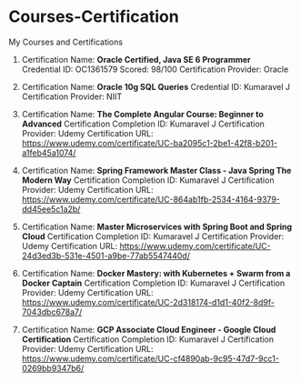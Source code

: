 # Courses-Certification
My Courses and Certifications
1. Certification Name: **Oracle Certified, Java SE 6 Programmer**   
   Credential ID: OC1361579   Scored: 98/100
   Certification Provider: Oracle
   
2. Certification Name: **Oracle 10g SQL Queries**
   Credential ID: Kumaravel J
   Certification Provider: NIIT
   
3. Certification Name: **The Complete Angular Course: Beginner to Advanced**
   Certification Completion ID: Kumaravel J
   Certification Provider: Udemy
   Certification URL: https://www.udemy.com/certificate/UC-ba2095c1-2be1-42f8-b201-a1feb45a1074/

4. Certification Name: **Spring Framework Master Class - Java Spring The Modern Way**
   Certification Completion ID: Kumaravel J
   Certification Provider: Udemy
   Certification URL: https://www.udemy.com/certificate/UC-864ab1fb-2534-4164-9379-dd45ee5c1a2b/
   
5. Certification Name: **Master Microservices with Spring Boot and Spring Cloud**
   Certification Completion ID: Kumaravel J
   Certification Provider: Udemy
   Certification URL: https://www.udemy.com/certificate/UC-24d3ed3b-531e-4501-a9be-77ab5547440d/
 
6. Certification Name: **Docker Mastery: with Kubernetes + Swarm from a Docker Captain**
   Certification Completion ID: Kumaravel J
   Certification Provider: Udemy
   Certification URL: https://www.udemy.com/certificate/UC-2d318174-d1d1-40f2-8d9f-7043dbc678a7/
   
7. Certification Name: **GCP Associate Cloud Engineer - Google Cloud Certification**
   Certification Completion ID: Kumaravel J
   Certification Provider: Udemy
   Certification URL: https://www.udemy.com/certificate/UC-cf4890ab-9c95-47d7-9cc1-0269bb9347b6/
   
   
